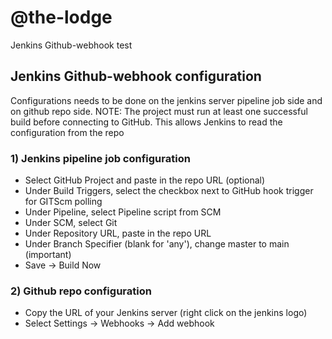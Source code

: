 # @the-lodge

Jenkins Github-webhook test

## Jenkins Github-webhook configuration

Configurations needs to be done on the jenkins server pipeline job side and on github repo side.
NOTE: The project must run at least one successful build before connecting to GitHub. This allows Jenkins to read the configuration from the repo

### 1) Jenkins pipeline job configuration
- Select GitHub Project and paste in the repo URL (optional)  
- Under Build Triggers, select the checkbox next to GitHub hook trigger for GITScm polling  
- Under Pipeline, select Pipeline script from SCM  
- Under SCM, select Git  
- Under Repository URL, paste in the repo URL  
- Under Branch Specifier (blank for 'any'), change master to main (important)  
- Save → Build Now  

### 2) Github repo configuration
- Copy the URL of your Jenkins server (right click on the jenkins logo)  
- Select Settings → Webhooks → Add webhook  









